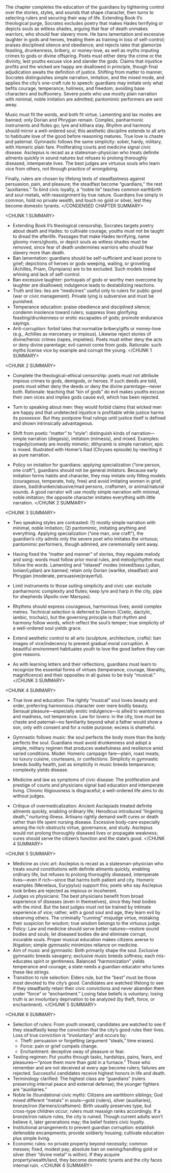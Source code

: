 <CONDENSED CHAPTER SUMMARY>
The chapter completes the education of the guardians by tightening control over the stories, styles, and sounds that shape character, then turns to selecting rulers and securing their way of life. Extending Book II’s theological purge, Socrates excludes poetry that makes Hades terrifying or depicts souls as witless shades, arguing that fear of death unmakes warriors, who should fear slavery more. He bans lamentation and excessive laughter in gods and heroes, treating them as training in loss of self-control; praises disciplined silence and obedience; and rejects tales that glamorize feasting, drunkenness, bribery, or money-love, as well as myths imputing crimes to gods or divine offspring. Poets must either deny the crime or the divinity, lest youths excuse vice and slander the gods. Claims that injustice profits and the wicked are happy are disallowed in principle, though final adjudication awaits the definition of justice. Shifting from matter to manner, Socrates distinguishes simple narration, imitation, and the mixed mode, and applies the city’s one-craft rule to speech: guardians may imitate only what befits courage, temperance, holiness, and freedom, avoiding base characters and buffoonery. Severe poets who use mostly plain narration with minimal, noble imitation are admitted; pantomimic performers are sent away.

Music must fit the words, and both fit virtue. Lamenting and lax modes are banned; only Dorian and Phrygian remain. Complex, panharmonic instruments and flutes go; lyre and kithara stay. Rhythm and harmony should mirror a well-ordered soul; this aesthetic discipline extends to all arts to habituate love of the good before reasoning matures. True love is chaste and paternal. Gymnastic follows the same simplicity: sober, hardy, military, with Homeric plain fare. Proliferating courts and medicine signal civic disease. Asclepius is recast as a statesman-physician who treats definite ailments quickly in sound natures but refuses to prolong thoroughly diseased, intemperate lives. The best judges are virtuous souls who learn vice from others, not through practice of wrongdoing.

Finally, rulers are chosen by lifelong tests of steadfastness against persuasion, pain, and pleasure; the steadfast become “guardians,” the rest “auxiliaries.” To bind civic loyalty, a “noble lie” teaches common earthbirth and soul-metals, with reassignment by true nature. Guardians live simply in common, hold no private wealth, and touch no gold or silver, lest they become domestic tyrants.
</CONDENSED CHAPTER SUMMARY>

<CHUNK 1 SUMMARY>
- Extending Book II’s theological censorship, Socrates targets poetry about death and Hades: to cultivate courage, youths must not be taught to dread the afterlife. Passages that make Hades terrifying, name gloomy rivers/ghosts, or depict souls as witless shades must be removed, since fear of death undermines warriors who should fear slavery more than death.
- Ban lamentation: guardians should be self-sufficient and least prone to grief; depictions of heroes or gods weeping, wailing, or groveling (Achilles, Priam, Olympians) are to be excluded. Such models breed whining and lack of self-control.
- Ban excessive laughter: portrayals of gods or worthy men overcome by laughter are disallowed; indulgence leads to destabilizing reactions.
- Truth and lies: lies are “medicines” useful only to rulers for public good (war or civic management). Private lying is subversive and must be punished.
- Temperance education: praise obedience and disciplined silence; condemn insolence toward rulers; suppress lines glorifying feasting/drunkenness or erotic escapades of gods; promote endurance sayings.
- Anti-corruption: forbid tales that normalize bribery/gifts or money-love (e.g., Achilles as mercenary or impious). Likewise reject stories of divine/heroic crimes (rapes, impieties). Poets must either deny the acts or deny divine parentage; evil cannot come from gods. Rationale: such myths license vice by example and corrupt the young.
</CHUNK 1 SUMMARY>

<CHUNK 2 SUMMARY>
- Complete the theological-ethical censorship: poets must not attribute impious crimes to gods, demigods, or heroes. If such deeds are told, poets must either deny the deeds or deny the divine parentage—never both. Rationale: teaching that “kin of gods” do evil makes youths excuse their own vices and implies gods cause evil, which has been rejected.

- Turn to speaking about men: they would forbid claims that wicked men are happy and that undetected injustice is profitable while justice harms its possessor. But they postpone final rulings until justice itself is defined and shown intrinsically advantageous.

- Shift from poetic “matter” to “style”: distinguish kinds of narration—simple narration (diegesis), imitation (mimesis), and mixed. Examples: tragedy/comedy are mostly mimetic; dithyramb is simple narration; epic is mixed. Illustrated with Homer’s Iliad (Chryses episode) by rewriting it as pure narration.

- Policy on imitation for guardians: applying specialization (“one person, one craft”), guardians should not be general imitators. Because early imitation forms habits and character, they may imitate only fitting models (courageous, temperate, holy, free) and avoid imitating women in grief, slaves, bad/drunken/abusive/mad persons, craftsmen, or animal/natural sounds. A good narrator will use mostly simple narration with minimal, noble imitation; the opposite character imitates everything with little narration.
</CHUNK 2 SUMMARY>

<CHUNK 3 SUMMARY>
- Two speaking styles are contrasted: (1) mostly simple narration with minimal, noble imitation; (2) pantomimic, imitating anything and everything. Applying specialization (“one man, one craft”), the guardian’s city admits only the severe poet who imitates the virtuous; pantomimic performers, though admired, are ceremonially sent away.

- Having fixed the “matter and manner” of stories, they regulate melody and song: words must follow prior moral rules, and melody/rhythm must follow the words. Lamenting and “relaxed” modes (mixed/bass Lydian, Ionian/Lydian) are banned; retain only Dorian (warlike, steadfast) and Phrygian (moderate, persuasive/prayerful).

- Limit instruments to those suiting simplicity and civic use: exclude panharmonic complexity and flutes; keep lyre and harp in the city, pipe for shepherds (Apollo over Marsyas).

- Rhythms should express courageous, harmonious lives; avoid complex metres. Technical selection is deferred to Damon (Cretic, dactylic, iambic, trochaic), but the governing principle is that rhythm and harmony follow words, which reflect the soul’s temper; true simplicity of a well-ordered soul yields grace.

- Extend aesthetic control to all arts (sculpture, architecture, crafts): ban images of vice/indecency to prevent gradual moral corruption. A beautiful environment habituates youth to love the good before they can give reasons.

- As with learning letters and their reflections, guardians must learn to recognize the essential forms of virtues (temperance, courage, liberality, magnificence) and their opposites in all guises to be truly “musical.”
</CHUNK 3 SUMMARY>

<CHUNK 4 SUMMARY>
- True love and education: The rightly “musical” soul loves beauty and order, preferring harmonious character over mere bodily beauty. Sensual pleasure—especially erotic indulgence—is allied to wantonness and madness, not temperance. Law for lovers: in the city, love must be chaste and paternal—no familiarity beyond what a father would show a son, only with consent and for a noble purpose; excess is shameful.

- Gymnastic follows music: the soul perfects the body more than the body perfects the soul. Guardians must avoid drunkenness and adopt a simple, military regimen that produces wakefulness and resilience amid varied conditions. Model: Homeric campaign fare—plain, roast meats; no luxury cuisine, courtesans, or confections. Simplicity in gymnastic breeds bodily health, just as simplicity in music breeds temperance; complexity yields disease.

- Medicine and law as symptoms of civic disease: The proliferation and prestige of courts and physicians signal bad education and intemperate living. Chronic litigiousness is disgraceful; a well-ordered life aims to do without judges.

- Critique of overmedicalization: Ancient Asclepiads treated definite ailments quickly, enabling ordinary life; Herodicus introduced “lingering death,” nurturing illness. Artisans rightly demand swift cures or death rather than life spent nursing disease. Excessive body-care especially among the rich obstructs virtue, governance, and study. Asclepius would not prolong thoroughly diseased lives or propagate weakness; cures should serve the citizen’s function and the state’s good.
</CHUNK 4 SUMMARY>

<CHUNK 5 SUMMARY>
- Medicine as civic art: Asclepius is recast as a statesman-physician who treats sound constitutions with definite ailments quickly, enabling ordinary life, but refuses to prolong thoroughly diseased, intemperate lives—even if rich—since that harms both patient and city. Homeric examples (Menelaus, Eurypylus) support this; poets who say Asclepius took bribes are rejected as impious or incoherent.
- Judges vs physicians: The best physicians benefit from broad experience of diseases (even in themselves), since they heal bodies with the mind. But the best judges must not be trained by intimate experience of vice; rather, with a good soul and age, they learn evil by observing others. The criminally “cunning” misjudge virtue, mistaking their suspicion for wisdom; true wisdom belongs to the virtuous judge.
- Policy: Law and medicine should serve better natures—restore sound bodies and souls; let diseased bodies die and eliminate corrupt, incurable souls. Proper musical education makes citizens averse to litigation; simple gymnastic minimizes reliance on medicine.
- Aim of music and gymnastic: Both primarily shape the soul. Exclusive gymnastic breeds savagery; exclusive music breeds softness; each mis-educates spirit or gentleness. Balanced “harmonization” yields temperance and courage; a state needs a guardian-educator who tunes these like strings.
- Transition to rule selection: Elders rule, but the “best” must be those most devoted to the city’s good. Candidates are watched lifelong to see if they steadfastly retain their civic convictions and never abandon them under “force” or “enchantment.” Losing false beliefs is voluntary; losing truth is an involuntary deprivation to be analyzed (by theft, force, or enchantment).
</CHUNK 5 SUMMARY>

<CHUNK 6 SUMMARY>
- Selection of rulers: From youth onward, candidates are watched to see if they steadfastly keep the conviction that the city’s good rules their lives. Loss of true conviction is “involuntary” and occurs by:
  - Theft: persuasion or forgetting (argument “steals,” time erases).
  - Force: pain or grief compels change.
  - Enchantment: deceptive sway of pleasure or fear.
- Testing regimen: Put youths through tasks, hardships, pains, fears, and pleasures—“prove them more than gold in a furnace.” Those who remember and are not deceived at every age become rulers; failures are rejected. Successful candidates receive highest honors in life and death.
- Terminology clarified: The highest class are “guardians” (rulers preserving internal peace and external defense); the younger fighters are “auxiliaries.”
- Noble lie (foundational civic myth): Citizens are earthborn siblings; God mixed different “metals” in souls—gold (rulers), silver (auxiliaries), bronze/iron (farmers/craftsmen). Birth usually preserves type, but cross-type children occur; rulers must reassign ranks accordingly. If a bronze/iron nature rules, the city is ruined. Though current adults won’t believe it, later generations may; the belief fosters civic loyalty.
- Institutional arrangements to prevent guardian corruption: establish defensible encampments; provide soldierly housing; cultivate education plus simple living.
- Economic rules: no private property beyond necessity; common messes; fixed, modest pay; absolute ban on owning/handling gold or silver (their “divine metal” is within). If they acquire property/wealth/land, they become domestic tyrants and the city faces internal ruin.
</CHUNK 6 SUMMARY>